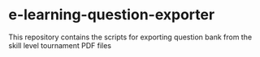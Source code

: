 # e-learning-question-exporter
This repository contains the scripts for exporting question bank from the skill level tournament PDF files

